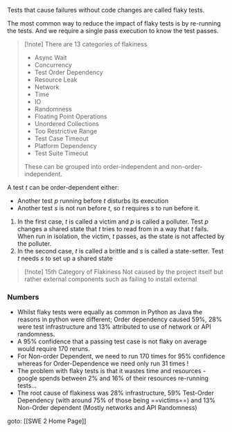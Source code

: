 Tests that cause failures without code changes are called flaky tests.

The most common way to reduce the impact of flaky tests is by re-running the tests. And we require a single pass execution to know the test passes.

>[!note] There are 13 categories of flakiness
>- Async Wait
>- Concurrency
>- Test Order Dependency 
>- Resource Leak 
>- Network 
>- Time 
>- IO
>- Randomness
>- Floating Point Operations
>- Unordered Collections
>- Too Restrictive Range 
>- Test Case Timeout
>- Platform Dependency
>- Test Suite Timeout
>
>These can be grouped into order-independent and non-order-independent.

A test $t$ can be order-dependent either:
- Another test $p$ running before $t$ disturbs its execution
- Another test $s$ is not run before $t$, so $t$ requires $s$ to run before it. 

1. In the first case, $t$ is called a victim and $p$ is called a polluter. Test $p$ changes a shared state that $t$ tries to read from in a way that $t$ fails. When run in isolation, the victim, $t$ passes, as the state is not affected by the polluter. 
2. In the second case, $t$ is called a brittle and $s$ is called a state-setter. Test $t$ needs $s$ to set up a shared state

>[!note] 15th Category of Flakiness
>Not caused by the project itself but rather external components such as failing to install external



### Numbers
- Whilst flaky tests were equally as common in Python as Java the reasons in python were different; Order dependency caused 59%, 28% were test infrastructure and 13% attributed to use of network or API randomness.
- A 95% confidence that a passing test case is not flaky on average would require 170 reruns.
- For Non-order Dependent, we need to run 170 times for 95% confidence whereas for Order-Dependence we need only run 31 times !
- The problem with flaky tests is that it wastes time and resources - google spends between 2% and 16% of their resources re-running tests...
- The root cause of flakiness was 28% infrastructure, 59% Test-Order Dependency (with around 75% of those being ==victims==) and 13% Non-Order dependent (Mostly networks and API Randomness)


goto: [[SWE 2 Home Page]]